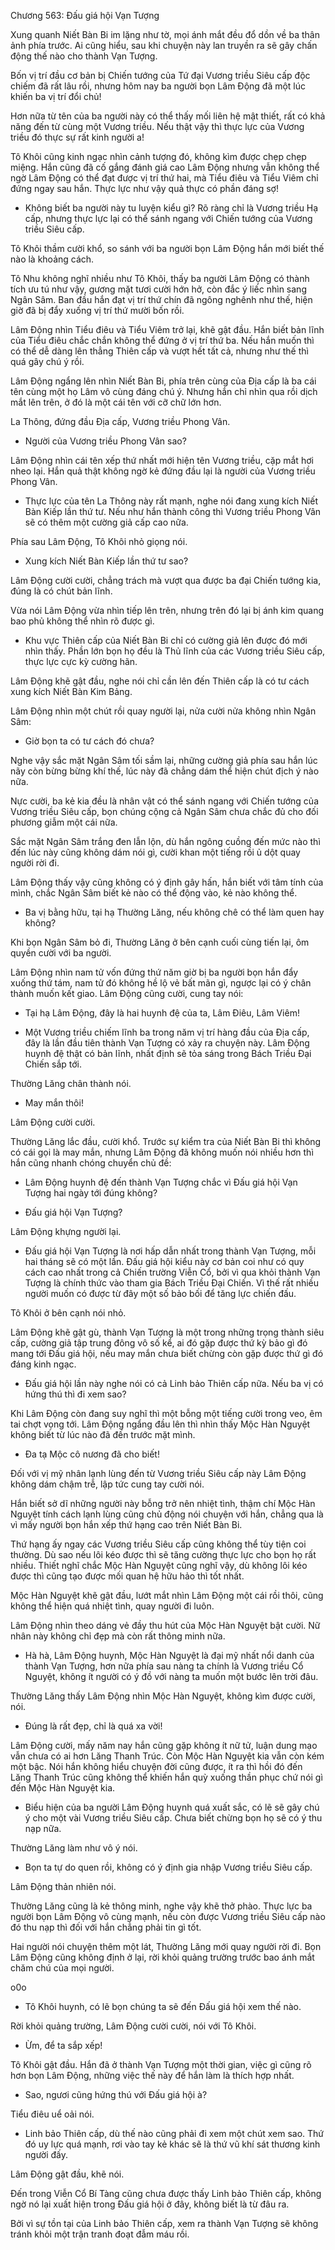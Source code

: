 




Chương 563: Đấu giá hội Vạn Tượng


Xung quanh Niết Bàn Bi im lặng như tờ, mọi ánh mắt đều đổ dồn về ba thân ảnh phía trước. Ai cũng hiểu, sau khi chuyện này lan truyền ra sẽ gây chấn động thế nào cho thành Vạn Tượng.

Bốn vị trí đầu cơ bản bị Chiến tướng của Tứ đại Vương triều Siêu cấp độc chiếm đã rất lâu rồi, nhưng hôm nay ba người bọn Lâm Động đã một lúc khiến ba vị trí đổi chủ!

Hơn nữa từ tên của ba người này có thể thấy mối liên hệ mật thiết, rất có khả năng đến từ cùng một Vương triều. Nếu thật vậy thì thực lực của Vương triều đó thực sự rất kinh người a!

Tô Khôi cũng kinh ngạc nhìn cảnh tượng đó, không kìm được chẹp chẹp miệng. Hắn cũng đã cố gắng đánh giá cao Lâm Động nhưng vẫn không thể ngờ Lâm Động có thể đạt được vị trí thứ hai, mà Tiểu điêu và Tiểu Viêm chỉ đứng ngay sau hắn. Thực lực như vậy quả thực có phần đáng sợ!

- Không biết ba người này tu luyện kiểu gì? Rõ ràng chỉ là Vương triều Hạ cấp, nhưng thực lực lại có thể sánh ngang với Chiến tướng của Vương triều Siêu cấp.

Tô Khôi thầm cười khổ, so sánh với ba người bọn Lâm Động hắn mới biết thế nào là khoảng cách.

Tô Nhu không nghĩ nhiều như Tô Khôi, thấy ba người Lâm Động có thành tích ưu tú như vậy, gương mặt tươi cười hớn hở, còn đắc ý liếc nhìn sang Ngân Sâm. Ban đầu hắn đạt vị trí thứ chín đã ngông nghênh như thế, hiện giờ đã bị đẩy xuống vị trí thứ mười bốn rồi.

Lâm Động nhìn Tiểu điêu và Tiểu Viêm trở lại, khẽ gật đầu. Hắn biết bản lĩnh của Tiểu điêu chắc chắn không thể đứng ở vị trí thứ ba. Nếu hắn muốn thì có thể dễ dàng lên thẳng Thiên cấp và vượt hết tất cả, nhưng như thế thì quá gây chú ý rồi.

Lâm Động ngẩng lên nhìn Niết Bàn Bi, phía trên cùng của Địa cấp là ba cái tên cùng một họ Lâm vô cùng đáng chú ý. Nhưng hắn chỉ nhìn qua rồi dịch mắt lên trên, ở đó là một cái tên với cỡ chữ lớn hơn.

La Thông, đứng đầu Địa cấp, Vương triều Phong Vân.

- Người của Vương triều Phong Vân sao?

Lâm Động nhìn cái tên xếp thứ nhất mới hiện tên Vương triều, cặp mắt hơi nheo lại. Hắn quả thật không ngờ kẻ đứng đầu lại là người của Vương triều Phong Vân.

- Thực lực của tên La Thông này rất mạnh, nghe nói đang xung kích Niết Bàn Kiếp lần thứ tư. Nếu như hắn thành công thì Vương triều Phong Vân sẽ có thêm một cường giả cấp cao nữa.

Phía sau Lâm Động, Tô Khôi nhỏ giọng nói.

- Xung kích Niết Bàn Kiếp lần thứ tư sao?

Lâm Động cười cười, chẳng trách mà vượt qua được ba đại Chiến tướng kia, đúng là có chút bản lĩnh.

Vừa nói Lâm Động vừa nhìn tiếp lên trên, nhưng trên đó lại bị ánh kim quang bao phủ không thể nhìn rõ được gì.

- Khu vực Thiên cấp của Niết Bàn Bi chỉ có cường giả lên được đó mới nhìn thấy. Phần lớn bọn họ đều là Thủ lĩnh của các Vương triều Siêu cấp, thực lực cực kỳ cường hãn.

Lâm Động khẽ gật đầu, nghe nói chỉ cần lên đến Thiên cấp là có tư cách xung kích Niết Bàn Kim Bảng.

Lâm Động nhìn một chút rồi quay người lại, nửa cười nửa không nhìn Ngân Sâm:

- Giờ bọn ta có tư cách đó chưa?

Nghe vậy sắc mặt Ngân Sâm tối sầm lại, những cường giả phía sau hắn lúc nãy còn bừng bừng khí thế, lúc này đã chẳng dám thể hiện chút địch ý nào nữa.

Nực cười, ba kẻ kia đều là nhân vật có thể sánh ngang với Chiến tướng của Vương triều Siêu cấp, bọn chúng cộng cả Ngân Sâm chưa chắc đủ cho đối phương giẫm một cái nữa.

Sắc mặt Ngân Sâm trắng đen lẫn lộn, dù hắn ngông cuồng đến mức nào thì đến lúc này cũng không dám nói gì, cười khan một tiếng rồi ủ dột quay người rời đi.

Lâm Động thấy vậy cũng không có ý định gây hấn, hắn biết với tâm tính của mình, chắc Ngân Sâm biết kẻ nào có thể động vào, kẻ nào không thể.

- Ba vị bằng hữu, tại hạ Thường Lăng, nếu không chê có thể làm quen hay không?

Khi bọn Ngân Sâm bỏ đi, Thường Lăng ở bên cạnh cuối cùng tiến lại, ôm quyền cười với ba người.

Lâm Động nhìn nam tử vốn đứng thứ năm giờ bị ba người bọn hắn đẩy xuống thứ tám, nam tử đó không hề lộ vẻ bất mãn gì, ngược lại có ý chân thành muốn kết giao. Lâm Động cũng cười, cung tay nói:

- Tại hạ Lâm Động, đây là hai huynh đệ của ta, Lâm Điêu, Lâm Viêm!

- Một Vương triều chiếm lĩnh ba trong năm vị trí hàng đầu của Địa cấp, đây là lần đầu tiên thành Vạn Tượng có xảy ra chuyện này. Lâm Động huynh đệ thật có bản lĩnh, nhất định sẽ tỏa sáng trong Bách Triều Đại Chiến sắp tới.

Thường Lăng chân thành nói.

- May mắn thôi!

Lâm Động cười cười.

Thường Lăng lắc đầu, cười khổ. Trước sự kiểm tra của Niết Bàn Bi thì không có cái gọi là may mắn, nhưng Lâm Động đã không muốn nói nhiều hơn thì hắn cũng nhanh chóng chuyển chủ đề:

- Lâm Động huynh đệ đến thành Vạn Tượng chắc vì Đấu giá hội Vạn Tượng hai ngày tới đúng không?

- Đấu giá hội Vạn Tượng?

Lâm Động khựng người lại.

- Đấu giá hội Vạn Tượng là nơi hấp dẫn nhất trong thành Vạn Tượng, mỗi hai tháng sẽ có một lần. Đấu giá hội kiểu này cơ bản coi như có quy cách cao nhất trong cả Chiến trường Viễn Cổ, bởi vì qua khỏi thành Vạn Tượng là chính thức vào tham gia Bách Triều Đại Chiến. Vì thế rất nhiều người muốn có được từ đây một số bảo bối để tăng lực chiến đấu.

Tô Khôi ở bên cạnh nói nhỏ.

Lâm Động khẽ gật gù, thành Vạn Tượng là một trong những trọng thành siêu cấp, cường giả tập trung đông vô số kể, ai đó gặp được thứ kỳ bảo gì đó mang tới Đấu giá hội, nếu may mắn chưa biết chừng còn gặp được thứ gì đó đáng kinh ngạc.

- Đấu giá hội lần này nghe nói có cả Linh bảo Thiên cấp nữa. Nếu ba vị có hứng thú thì đi xem sao?

Khi Lâm Động còn đang suy nghĩ thì một bỗng một tiếng cười trong veo, êm tai chợt vọng tới. Lâm Động ngẩng đầu lên thì nhìn thấy Mộc Hàn Nguyệt không biết từ lúc nào đã đến trước mặt mình.

- Đa tạ Mộc cô nương đã cho biết!

Đối với vị mỹ nhân lạnh lùng đến từ Vương triều Siêu cấp này Lâm Động không dám chậm trễ, lập tức cung tay cười nói.

Hắn biết sở dĩ những người này bỗng trở nên nhiệt tình, thậm chí Mộc Hàn Nguyệt tính cách lạnh lùng cũng chủ động nói chuyện với hắn, chẳng qua là vì mấy người bọn hắn xếp thứ hạng cao trên Niết Bàn Bi.

Thứ hạng ấy ngay các Vương triều Siêu cấp cũng không thể tùy tiện coi thường. Dù sao nếu lôi kéo được thì sẽ tăng cường thực lực cho bọn họ rất nhiều. Thiết nghĩ chắc Mộc Hàn Nguyệt cũng nghĩ vậy, dù không lôi kéo được thì cũng tạo được mối quan hệ hữu hảo thì tốt nhất.

Mộc Hàn Nguyệt khẽ gật đầu, lướt mắt nhìn Lâm Động một cái rồi thôi, cũng không thể hiện quá nhiệt tình, quay người đi luôn.

Lâm Động nhìn theo dáng vẻ đầy thu hút của Mộc Hàn Nguyệt bật cười. Nữ nhân này không chỉ đẹp mà còn rất thông minh nữa.

- Hà hà, Lâm Động huynh, Mộc Hàn Nguyệt là đại mỹ nhất nổi danh của thành Vạn Tượng, hơn nữa phía sau nàng ta chính là Vương triều Cổ Nguyệt, không ít người có ý đồ với nàng ta muốn một bước lên trời đâu.

Thường Lăng thấy Lâm Động nhìn Mộc Hàn Nguyệt, không kìm được cười, nói.

- Đúng là rất đẹp, chỉ là quá xa vời!

Lâm Động cười, mấy năm nay hắn cũng gặp không ít nữ tử, luận dung mạo vẫn chưa có ai hơn Lăng Thanh Trúc. Còn Mộc Hàn Nguyệt kia vẫn còn kém một bậc. Nói hắn không hiểu chuyện đời cũng được, ít ra thì hồi đó đến Lăng Thanh Trúc cũng không thể khiến hắn quỳ xuống thần phục chứ nói gì đến Mộc Hàn Nguyệt kia.

- Biểu hiện của ba người Lâm Động huynh quá xuất sắc, có lẽ sẽ gây chú ý cho một vài Vương triều Siêu cấp. Chưa biết chừng bọn họ sẽ có ý thu nạp nữa.

Thường Lăng làm như vô ý nói.

- Bọn ta tự do quen rồi, không có ý định gia nhập Vương triều Siêu cấp.

Lâm Động thản nhiên nói.

Thường Lăng cũng là kẻ thông minh, nghe vậy khẽ thở phào. Thực lực ba người bọn Lâm Động vô cùng mạnh, nếu còn được Vương triều Siêu cấp nào đó thu nạp thì đối với hắn chẳng phải tin gì tốt.

Hai người nói chuyện thêm một lát, Thường Lăng mới quay người rời đi. Bọn Lâm Động cũng không định ở lại, rời khỏi quảng trường trước bao ánh mắt chăm chú của mọi người.

o0o

- Tô Khôi huynh, có lẽ bọn chúng ta sẽ đến Đấu giá hội xem thế nào.

Rời khỏi quảng trường, Lâm Động cười cười, nói với Tô Khôi.

- Ừm, để ta sắp xếp!

Tô Khôi gật đầu. Hắn đã ở thành Vạn Tượng một thời gian, việc gì cũng rõ hơn bọn Lâm Động, những việc thế này để hắn làm là thích hợp nhất.

- Sao, ngươi cũng hứng thú với Đấu giá hội à?

Tiểu điêu uể oải nói.

- Linh bảo Thiên cấp, dù thế nào cũng phải đi xem một chút xem sao. Thứ đó uy lực quá mạnh, rơi vào tay kẻ khác sẽ là thứ vũ khí sát thương kinh người đấy.

Lâm Động gật đầu, khẽ nói.

Đến trong Viễn Cổ Bí Tàng cũng chưa được thấy Linh bảo Thiên cấp, không ngờ nó lại xuất hiện trong Đấu giá hội ở đây, không biết là từ đâu ra.

Bởi vì sự tồn tại của Linh bảo Thiên cấp, xem ra thành Vạn Tượng sẽ không tránh khỏi một trận tranh đoạt đẫm máu rồi.





